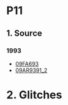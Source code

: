 # P11
## 1. Source
### 1993
+ [09FA693](https://cchdo.ucsd.edu/cruise/09FA693)
+ [09AR9391_2](https://cchdo.ucsd.edu/cruise/09AR9391_2)

# 2. Glitches

